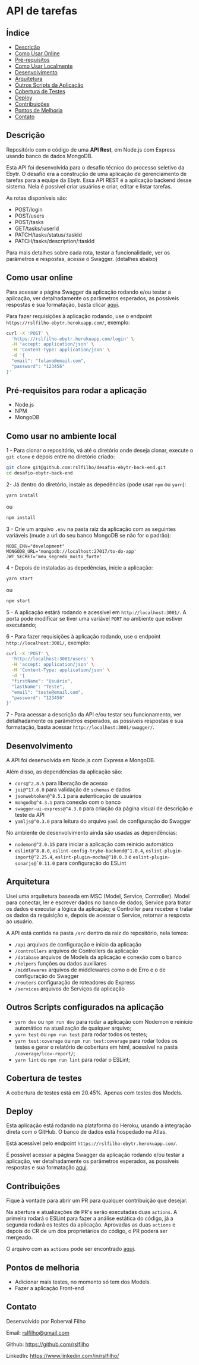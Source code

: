 # API de tarefas

## Índice

- [Descrição](#descrição)
- [Como Usar Online](#como-usar-online)
- [Pré-requisitos](#pré-requisitos-para-rodar-a-aplicação)
- [Como Usar Localmente](#como-usar-no-ambiente-local)
- [Desenvolvimento](#desenvolvimento)
- [Arquitetura](#arquitetura)
- [Outros Scripts da Aplicação](#outros-scripts-configurados-na-aplicação)
- [Cobertura de Testes](#cobertura-de-testes)
- [Deploy](#deploy)
- [Contribuições](#Contribuições)
- [Pontos de Melhoria](#pontos-de-melhoria)
- [Contato](#contato)

## Descrição

Repositório com o código de uma **API Rest**, em Node.js com Express usando banco de dados MongoDB.

Esta API foi desenvolvida para o desafio técnico do processo seletivo da Ebytr.
O desafio era a construção de uma aplicação de gerenciamento de tarefas para a equipe da Ebytr. Essa API REST é a aplicação backend desse sistema. Nela é possível criar usuários e criar, editar e listar tarefas.

As rotas disponíveis são:

- POST/login
- POST/users
- POST/tasks
- GET/tasks/:userId
- PATCH/tasks/status/:taskId
- PATCH/tasks/description/:taskId

Para mais detalhes sobre cada rota, testar a funcionalidade, ver os parâmetros e respostas, acesse o Swagger. (detalhes abaixo)

## Como usar online

Para acessar a página Swagger da aplicação rodando e/ou testar a aplicação, ver detalhadamente os parâmetros esperados, as possíveis respostas e sua formatação, basta clicar [aqui](https://rslfilho-ebytr.herokuapp.com/swagger/).

Para fazer requisições à aplicação rodando, use o endpoint `https://rslfilho-ebytr.herokuapp.com/`, exemplo:

```bash
curl -X 'POST' \
  'https://rslfilho-ebytr.herokuapp.com/login' \
  -H 'accept: application/json' \
  -H 'Content-Type: application/json' \
  -d '{
  "email": "fulano@email.com",
  "password": "123456"
}'
```

## Pré-requisitos para rodar a aplicação

- Node.js
- NPM
- MongoDB

## Como usar no ambiente local

1 - Para clonar o repositório, vá até o diretório onde deseja clonar, execute o `git clone` e depois entre no diretório criado:

```bash
git clone git@github.com:rslfilho/desafio-ebytr-back-end.git
cd desafio-ebytr-back-end
```

2- Já dentro do diretório, instale as depedências (pode usar `npm` ou `yarn`):

```bash
yarn install
```
ou
```bash
npm install
```

3 - Crie um arquivo `.env` na pasta raiz da aplicação com as seguintes variáveis (mude a url do seu banco MongoDB se não for o padrão):

```env
NODE_ENV="development"
MONGODB_URL='mongodb://localhost:27017/to-do-app'
JWT_SECRET='meu_segredo_muito_forte'
```

4 - Depois de instaladas as depedências, inicie a aplicação:

```bash
yarn start
```
ou
```bash
npm start
```

5 - A aplicação estárá rodando e acessível em `http://localhost:3001/`. A porta pode modificar se tiver uma variável `PORT` no ambiente que estiver executando;

6 - Para fazer requisições à aplicação rodando, use o endpoint `http://localhost:3001/`, exemplo:

```bash
curl -X 'POST' \
  'http://localhost:3001/users' \
  -H 'accept: application/json' \
  -H 'Content-Type: application/json' \
  -d '{
  "firstName": "Usuário",
  "lastName": "Teste",
  "email": "teste@email.com",
  "password": "123456"
}'
```

7 - Para acessar a descrição da API e/ou testar seu funcionamento, ver detalhadamente os parâmetros esperados, as possíveis respostas e sua formatação, basta acessar `http://localhost:3001/swagger/`.

## Desenvolvimento

A API foi desenvolvida em Node.js com Express e MongoDB.

Além disso, as dependências da aplicação são:

- `cors@^2.8.5` para liberação de acesso
- `joi@^17.6.0` para validação de `schemas` e dados
- `jsonwebtoken@^8.5.1` para autenticação de usuários
- `mongodb@^4.3.1` para conexão com o banco
- `swagger-ui-express@^4.3.0` para criação da página visual de descrição e teste da API
- `yamljs@^0.3.0` para leitura do arquivo `yaml` de configuração do Swagger

No ambiente de desenvolvimento ainda são usadas as dependências:

- `nodemon@^2.0.15` para iniciar a aplicação com reinício automático
- `eslint@^8.8.0`, `eslint-config-trybe-backend@^1.0.4`, `eslint-plugin-import@^2.25.4`, `eslint-plugin-mocha@^10.0.3` e `eslint-plugin-sonarjs@ˆ0.11.0` para configuração do ESLint

## Arquitetura

Usei uma arquitetura baseada em MSC (Model, Service, Controller). Model para conectar, ler e escrever dados no banco de dados; Service para tratar os dados e executar a lógica da aplicação; e Controller para receber e tratar os dados da requisição e, depois de acessar o Service, retornar a resposta ao usuário.

A API está contida na pasta `/src` dentro da raiz do repositório, nela temos:

- `/api` arquivos de configuração e início da aplicação
- `/controllers` arquivos de Controllers da aplicação
- `/database` arquivos de Models da aplicação e conexão com o banco
- `/helpers` funções ou dados auxiliares
- `/middlewares` arquivos de middlewares como o de Erro e o de configuração do Swagger
- `/routers` configuração de roteadores do Express
- `/services` arquivos de Serviços da aplicação

## Outros Scripts configurados na aplicação

* `yarn dev` ou `npm run dev` para rodar a aplicação com Nodemon e reinício automático na atualização de qualquer arquivo;
* `yarn test` ou `npm run test` para rodar todos os testes;
* `yarn test:coverage` ou `npm run test:coverage` para rodar todos os testes e gerar o relatório de cobertura em html, acessível na pasta `/coverage/lcov-report/`;
* `yarn lint` ou `npm run lint` para rodar o ESLint;

## Cobertura de testes

A cobertura de testes está em 20.45%. Apenas com testes dos Models.

## Deploy

Esta aplicação está rodando na plataforma do Heroku, usando a integração direta com o GitHub. O banco de dados está hospedado na Atlas.

Está acessível pelo endpoint `https://rslfilho-ebytr.herokuapp.com/`.

É possível acessar a página Swagger da aplicação rodando e/ou testar a aplicação, ver detalhadamente os parâmetros esperados, as possíveis respostas e sua formatação [aqui](https://rslfilho-ebytr.herokuapp.com/swagger/).

## Contribuições

Fique à vontade para abrir um PR para qualquer contribuição que desejar. 

Na abertura e atualizações de PR's serão executadas duas `actions`. 
A primeira rodará o ESLint para fazer a análise estática do código, já a segunda rodará os testes da aplicação.
Aprovadas as duas `actions` e depois do CR de um dos proprietários do código, o PR poderá ser mergeado.

O arquivo com as `actions` pode ser encontrado [aqui](https://github.com/rslfilho/desafio-ebytr-back-end/tree/main/.github/workflows).

## Pontos de melhoria

- Adicionar mais testes, no momento só tem dos Models.
- Fazer a aplicação Front-end

## Contato

Desenvolvido por Roberval Filho

Email: rslfilho@gmail.com

Github: https://github.com/rslfilho

LinkedIn: https://www.linkedin.com/in/rslfilho/
